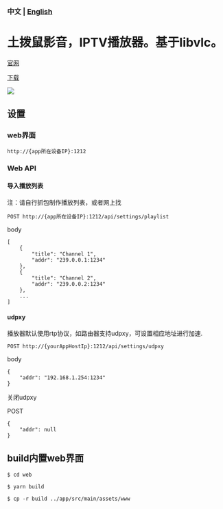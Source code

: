 ### 中文 | [English](README.md)

# 土拨鼠影音，IPTV播放器。基于libvlc。

[官网](http://www.turboshow.cn)

[下载](releases)

![](http://www.turboshow.cn/assets/screenshot.png)
## 设置
### web界面
`http://{app所在设备IP}:1212`

### Web API
#### 导入播放列表
注：请自行抓包制作播放列表，或者网上找

`POST http://{app所在设备IP}:1212/api/settings/playlist`

body
```
[
    {
        "title": "Channel 1",
        "addr": "239.0.0.1:1234"
    },
    {
        "title": "Channel 2",
        "addr": "239.0.0.2:1234"
    },
    ...
]
```

#### udpxy
播放器默认使用rtp协议，如路由器支持udpxy，可设置相应地址进行加速.

`POST http://{yourAppHostIp}:1212/api/settings/udpxy`

body
```
{
    "addr": "192.168.1.254:1234"
}
```
关闭udpxy
 
 POST
```
{
    "addr": null
}
```

## build内置web界面
`$ cd web`

`$ yarn build`

`$ cp -r build ../app/src/main/assets/www`
